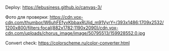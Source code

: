 Deploy: https://lebusiness.github.io/canvas-3/

Фото для проверки: https://cdn.vox-cdn.com/thumbor/W6uhFEfyvKbbaxRUljd_m91VyrY=/393x1486:1709x2532/1200x800/filters:focal(882x1782:1190x2090)/cdn.vox-cdn.com/uploads/chorus_image/image/50795513/159928552.0.jpg

Convert check: https://colorscheme.ru/color-converter.html
